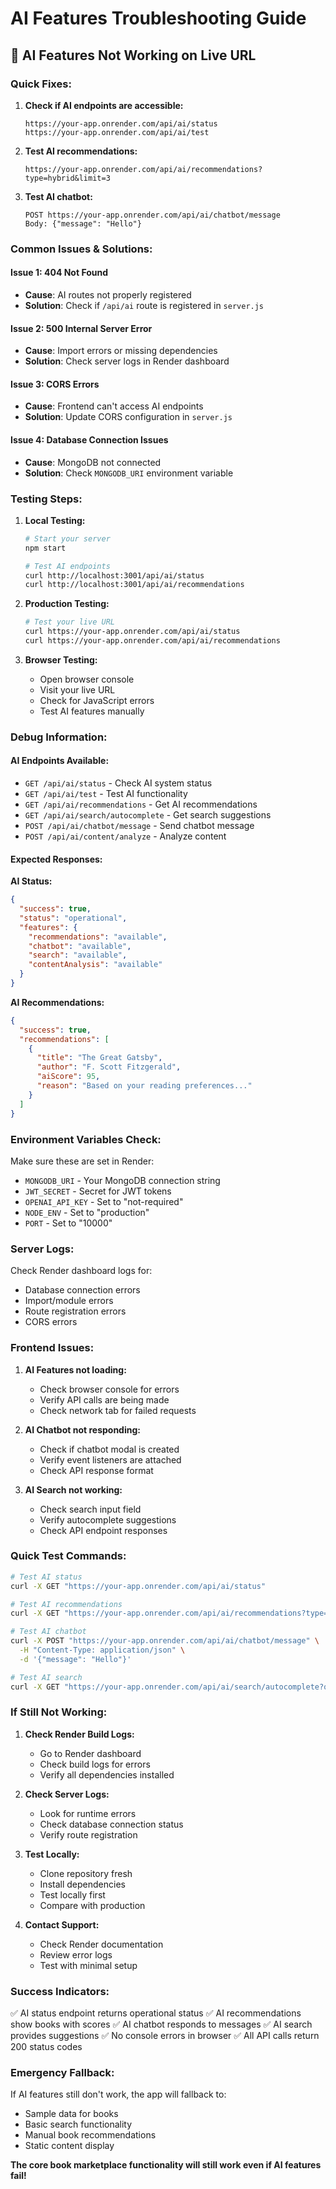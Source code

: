 # AI Features Troubleshooting Guide

## 🚨 AI Features Not Working on Live URL

### **Quick Fixes:**

1. **Check if AI endpoints are accessible:**
   ```
   https://your-app.onrender.com/api/ai/status
   https://your-app.onrender.com/api/ai/test
   ```

2. **Test AI recommendations:**
   ```
   https://your-app.onrender.com/api/ai/recommendations?type=hybrid&limit=3
   ```

3. **Test AI chatbot:**
   ```
   POST https://your-app.onrender.com/api/ai/chatbot/message
   Body: {"message": "Hello"}
   ```

### **Common Issues & Solutions:**

#### **Issue 1: 404 Not Found**
- **Cause**: AI routes not properly registered
- **Solution**: Check if `/api/ai` route is registered in `server.js`

#### **Issue 2: 500 Internal Server Error**
- **Cause**: Import errors or missing dependencies
- **Solution**: Check server logs in Render dashboard

#### **Issue 3: CORS Errors**
- **Cause**: Frontend can't access AI endpoints
- **Solution**: Update CORS configuration in `server.js`

#### **Issue 4: Database Connection Issues**
- **Cause**: MongoDB not connected
- **Solution**: Check `MONGODB_URI` environment variable

### **Testing Steps:**

1. **Local Testing:**
   ```bash
   # Start your server
   npm start
   
   # Test AI endpoints
   curl http://localhost:3001/api/ai/status
   curl http://localhost:3001/api/ai/recommendations
   ```

2. **Production Testing:**
   ```bash
   # Test your live URL
   curl https://your-app.onrender.com/api/ai/status
   curl https://your-app.onrender.com/api/ai/recommendations
   ```

3. **Browser Testing:**
   - Open browser console
   - Visit your live URL
   - Check for JavaScript errors
   - Test AI features manually

### **Debug Information:**

#### **AI Endpoints Available:**
- `GET /api/ai/status` - Check AI system status
- `GET /api/ai/test` - Test AI functionality
- `GET /api/ai/recommendations` - Get AI recommendations
- `GET /api/ai/search/autocomplete` - Get search suggestions
- `POST /api/ai/chatbot/message` - Send chatbot message
- `POST /api/ai/content/analyze` - Analyze content

#### **Expected Responses:**

**AI Status:**
```json
{
  "success": true,
  "status": "operational",
  "features": {
    "recommendations": "available",
    "chatbot": "available",
    "search": "available",
    "contentAnalysis": "available"
  }
}
```

**AI Recommendations:**
```json
{
  "success": true,
  "recommendations": [
    {
      "title": "The Great Gatsby",
      "author": "F. Scott Fitzgerald",
      "aiScore": 95,
      "reason": "Based on your reading preferences..."
    }
  ]
}
```

### **Environment Variables Check:**

Make sure these are set in Render:
- `MONGODB_URI` - Your MongoDB connection string
- `JWT_SECRET` - Secret for JWT tokens
- `OPENAI_API_KEY` - Set to "not-required"
- `NODE_ENV` - Set to "production"
- `PORT` - Set to "10000"

### **Server Logs:**

Check Render dashboard logs for:
- Database connection errors
- Import/module errors
- Route registration errors
- CORS errors

### **Frontend Issues:**

1. **AI Features not loading:**
   - Check browser console for errors
   - Verify API calls are being made
   - Check network tab for failed requests

2. **AI Chatbot not responding:**
   - Check if chatbot modal is created
   - Verify event listeners are attached
   - Check API response format

3. **AI Search not working:**
   - Check search input field
   - Verify autocomplete suggestions
   - Check API endpoint responses

### **Quick Test Commands:**

```bash
# Test AI status
curl -X GET "https://your-app.onrender.com/api/ai/status"

# Test AI recommendations
curl -X GET "https://your-app.onrender.com/api/ai/recommendations?type=hybrid&limit=3"

# Test AI chatbot
curl -X POST "https://your-app.onrender.com/api/ai/chatbot/message" \
  -H "Content-Type: application/json" \
  -d '{"message": "Hello"}'

# Test AI search
curl -X GET "https://your-app.onrender.com/api/ai/search/autocomplete?query=great&limit=5"
```

### **If Still Not Working:**

1. **Check Render Build Logs:**
   - Go to Render dashboard
   - Check build logs for errors
   - Verify all dependencies installed

2. **Check Server Logs:**
   - Look for runtime errors
   - Check database connection status
   - Verify route registration

3. **Test Locally:**
   - Clone repository fresh
   - Install dependencies
   - Test locally first
   - Compare with production

4. **Contact Support:**
   - Check Render documentation
   - Review error logs
   - Test with minimal setup

### **Success Indicators:**

✅ AI status endpoint returns operational status
✅ AI recommendations show books with scores
✅ AI chatbot responds to messages
✅ AI search provides suggestions
✅ No console errors in browser
✅ All API calls return 200 status codes

### **Emergency Fallback:**

If AI features still don't work, the app will fallback to:
- Sample data for books
- Basic search functionality
- Manual book recommendations
- Static content display

**The core book marketplace functionality will still work even if AI features fail!** 
